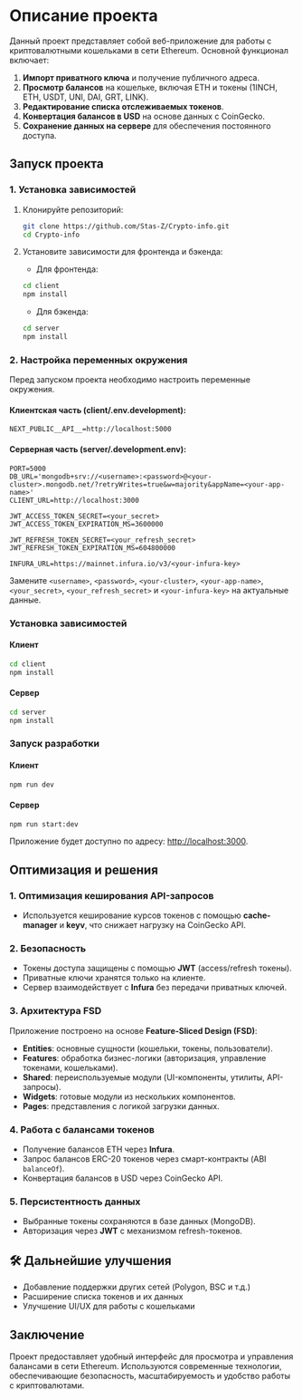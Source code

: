 # Описание проекта

Данный проект представляет собой веб-приложение для работы с криптовалютными кошельками в сети Ethereum.
Основной функционал включает:

1. **Импорт приватного ключа** и получение публичного адреса.
2. **Просмотр балансов** на кошельке, включая ETH и токены (1INCH, ETH, USDT, UNI, DAI, GRT, LINK).
3. **Редактирование списка отслеживаемых токенов**.
4. **Конвертация балансов в USD** на основе данных с CoinGecko.
5. **Сохранение данных на сервере** для обеспечения постоянного доступа.


## Запуск проекта

### 1. Установка зависимостей

1. Клонируйте репозиторий:

    ```bash
    git clone https://github.com/Stas-Z/Crypto-info.git
    cd Crypto-info
    ```

2. Установите зависимости для фронтенда и бэкенда:

    - Для фронтенда:

    ```bash
    cd client
    npm install
    ```

    - Для бэкенда:

    ```bash
    cd server
    npm install
    ```

### 2. Настройка переменных окружения

Перед запуском проекта необходимо настроить переменные окружения.

#### Клиентская часть (client/.env.development):

```env
NEXT_PUBLIC__API__=http://localhost:5000
```

#### Серверная часть (server/.development.env):

```env
PORT=5000
DB_URL='mongodb+srv://<username>:<password>@<your-cluster>.mongodb.net/?retryWrites=true&w=majority&appName=<your-app-name>'
CLIENT_URL=http://localhost:3000

JWT_ACCESS_TOKEN_SECRET=<your_secret>
JWT_ACCESS_TOKEN_EXPIRATION_MS=3600000

JWT_REFRESH_TOKEN_SECRET=<your_refresh_secret>
JWT_REFRESH_TOKEN_EXPIRATION_MS=604800000

INFURA_URL=https://mainnet.infura.io/v3/<your-infura-key>
```

Замените `<username>`, `<password>`, `<your-cluster>`, `<your-app-name>`, `<your_secret>`, `<your_refresh_secret>` и `<your-infura-key>` на актуальные данные.

### Установка зависимостей

#### Клиент

```sh
cd client
npm install
```

#### Сервер

```sh
cd server
npm install
```

### Запуск разработки

#### Клиент

```sh
npm run dev
```

#### Сервер

```sh
npm run start:dev
```

Приложение будет доступно по адресу: [http://localhost:3000](http://localhost:3000).


## Оптимизация и решения

### 1. **Оптимизация кеширования API-запросов**

-   Используется кеширование курсов токенов с помощью **cache-manager** и **keyv**, что снижает нагрузку на CoinGecko API.

### 2. **Безопасность**

-   Токены доступа защищены с помощью **JWT** (access/refresh токены).
-   Приватные ключи хранятся только на клиенте.
-   Сервер взаимодействует с **Infura** без передачи приватных ключей.

### 3. **Архитектура FSD**

Приложение построено на основе **Feature-Sliced Design (FSD)**:

-   **Entities**: основные сущности (кошельки, токены, пользователи).
-   **Features**: обработка бизнес-логики (авторизация, управление токенами, кошельками).
-   **Shared**: переиспользуемые модули (UI-компоненты, утилиты, API-запросы).
-   **Widgets**: готовые модули из нескольких компонентов.
-   **Pages**: представления с логикой загрузки данных.

### 4. **Работа с балансами токенов**

-   Получение балансов ETH через **Infura**.
-   Запрос балансов ERC-20 токенов через смарт-контракты (ABI `balanceOf`).
-   Конвертация балансов в USD через CoinGecko API.

### 5. **Персистентность данных**

-   Выбранные токены сохраняются в базе данных (MongoDB).
-   Авторизация через **JWT** с механизмом refresh-токенов.


## 🛠 Дальнейшие улучшения

-   Добавление поддержки других сетей (Polygon, BSC и т.д.)
-   Расширение списка токенов и их данных
-   Улучшение UI/UX для работы с кошельками

## Заключение

Проект предоставляет удобный интерфейс для просмотра и управления балансами в сети Ethereum. Используются современные технологии, обеспечивающие безопасность, масштабируемость и удобство работы с криптовалютами.
